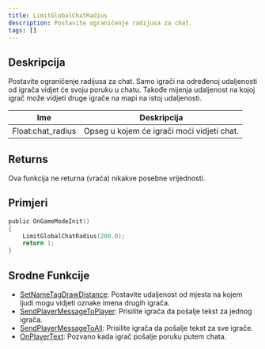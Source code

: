 ```yaml
---
title: LimitGlobalChatRadius
description: Postavite ograničenje radijusa za chat.
tags: []
---
```


## Deskripcija

Postavite ograničenje radijusa za chat. Samo igrači na određenoj udaljenosti od igrača vidjet će svoju poruku u chatu. Takođe mijenja udaljenost na kojoj igrač može vidjeti druge igrače na mapi na istoj udaljenosti.

| Ime               | Deskripcija                                |
| ----------------- | ------------------------------------------ |
| Float:chat_radius | Opseg u kojem će igrači moći vidjeti chat. |

## Returns

Ova funkcija ne returna (vraća) nikakve posebne vrijednosti.

## Primjeri

```c
public OnGameModeInit()
{
    LimitGlobalChatRadius(200.0);
    return 1;
}
```

## Srodne Funkcije

- [SetNameTagDrawDistance](SetNameTagDrawDistance): Postavite udaljenost od mjesta na kojem ljudi mogu vidjeti oznake imena drugih igrača.
- [SendPlayerMessageToPlayer](SendPlayerMessageToPlayer): Prisilite igrača da pošalje tekst za jednog igrača.
- [SendPlayerMessageToAll](SendPlayerMessageToAll): Prisilite igrača da pošalje tekst za sve igrače.
- [OnPlayerText](../callbacks/OnPlayerText): Pozvano kada igrač pošalje poruku putem chata.
